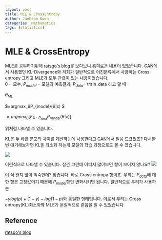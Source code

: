 ```yaml
---
layout: post
title: MLE & CrossEntropy
author: Jaeheon Kwon
categories: Mathematics
tags: [statistics]
---
```




# MLE & CrossEntropy

MLE를 공부하기위해 [ratsgo's blog]( https://ratsgo.github.io/statistics/2017/09/23/MLE/ )를 보다보니 흥미로운 내용이 있었습니다.
GAN에서 사용했던 KL-Divergence와 저희가 일반적으로 이진분류에서 사용하는 Cross entropy 그리고 MLE가 모두 관련이 있는 내용이었습니다.<br>
θ = 모수, $P_{model}$ = 모델의 예측결과, $P_{data}$= train_data 라고 할 때 <br>

$θ_{ML}$<br>
<br>
$=argmax_θP_{model}(θ|x) $ <br>
<br>
$=argmax_θ[E_{X:P_{data}}P_{model}(θ|x)]$<br>

위처럼 나타낼 수 있습니다. <br>

KL은 두 확률 분포의 차이를 계산하는데 사용한다고 [GAN]( https://jaeheondev.github.io/GAN-post/ )에서 말씀 드렸었죠?
다시한번 얘기해보자면
KL을 최소화 하는게 모델의 학습 과정으로도 볼 수 있습니다.

<img src = "https://py-tonic.github.io/images/MLECross/0.PNG">

이런식으로 나타낼 수 있습니다.
잠깐 그런데 어디서 많이보던 항이 보이지 않나요?
<img src = "https://py-tonic.github.io/images/MLECross/1.PNG">

이 식 왠지 많이 익숙한데? 맞습니다. 바로 Cross entropy 항이죠.
우리는 $P_{data}$에 대한 항은 고정값이기 때문에 $P_{model}$항만 변화시키면 됩니다.
일반적으로 우리가 사용하는 <br>

$-ylog(p)+ (1-y)-log(1-p)$와 동일한 형태입니다.
이로서 우리는 Cross entropy(KL)최소화와 MLE가 본질적으로 같음을 알 수 있었습니다.

## Reference

[ratsgo's blog]( https://ratsgo.github.io/statistics/2017/09/23/MLE/ )
